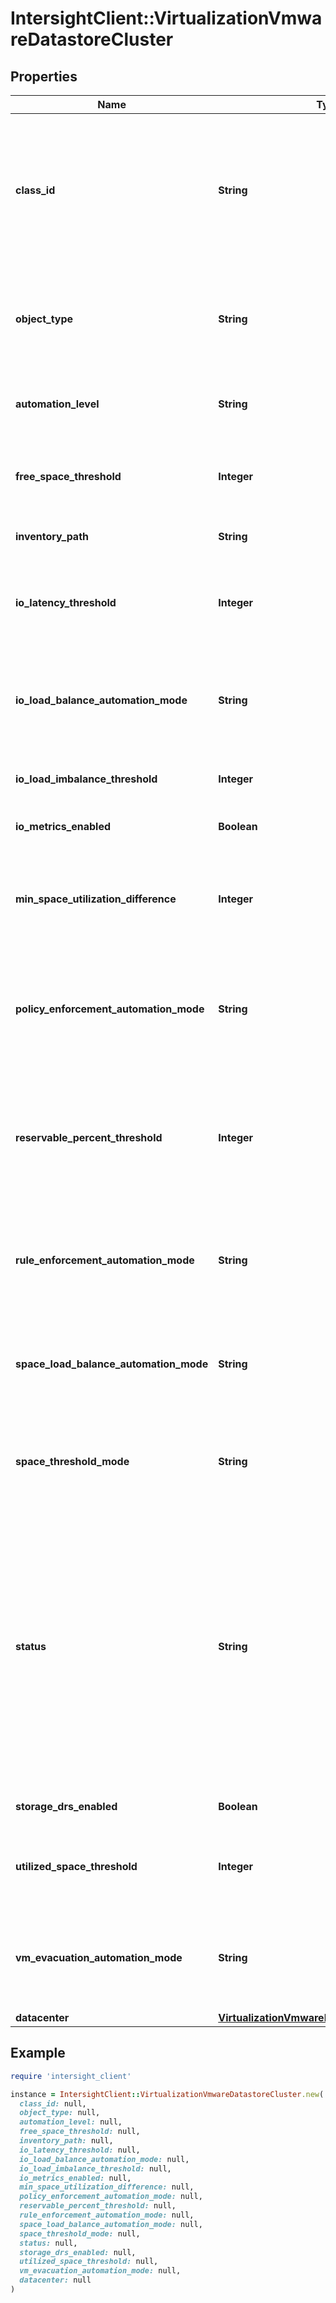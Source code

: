 # IntersightClient::VirtualizationVmwareDatastoreCluster

## Properties

| Name | Type | Description | Notes |
| ---- | ---- | ----------- | ----- |
| **class_id** | **String** | The fully-qualified name of the instantiated, concrete type. This property is used as a discriminator to identify the type of the payload when marshaling and unmarshaling data. | [default to &#39;virtualization.VmwareDatastoreCluster&#39;] |
| **object_type** | **String** | The fully-qualified name of the instantiated, concrete type. The value should be the same as the &#39;ClassId&#39; property. | [default to &#39;virtualization.VmwareDatastoreCluster&#39;] |
| **automation_level** | **String** | The global automation level for all virtual machines in this datastore cluster. | [optional] |
| **free_space_threshold** | **Integer** | Minimum level of free space for each datastore that is the threshold for action. | [optional] |
| **inventory_path** | **String** | Inventory path of the Datastore Cluster. | [optional] |
| **io_latency_threshold** | **Integer** | Minimum I/O latency for each datastore below which I/O load balancing moves are not considered. | [optional] |
| **io_load_balance_automation_mode** | **String** | Storage DRS behavior when it generates recommendations for correcting I/O load imbalance in a datastore cluster. | [optional] |
| **io_load_imbalance_threshold** | **Integer** | Amount of imbalance that Storage DRS should tolerate. | [optional] |
| **io_metrics_enabled** | **Boolean** | Is I/O Metrics enabled for this datastore cluster. | [optional] |
| **min_space_utilization_difference** | **Integer** | Specify how much of an improvement DRS should look for before making a recommendation or performing a migration. | [optional] |
| **policy_enforcement_automation_mode** | **String** | Storage DRS behavior when it generates recommendations for correcting storage and VM policy violations in a datastore cluster. | [optional] |
| **reservable_percent_threshold** | **Integer** | Storage DRS makes storage migration recommendations if total IOPs reservation of all VMs running on a datastore is higher than the specified threshold. | [optional] |
| **rule_enforcement_automation_mode** | **String** | Storage DRS behavior when it generates recommendations for correcting affinity rule violations in a datastore cluster. | [optional] |
| **space_load_balance_automation_mode** | **String** | Storage DRS behavior when it generates recommendations for correcting space load imbalance in a datastore cluster. | [optional] |
| **space_threshold_mode** | **String** | Runtime thresholds govern when Storage DRS performs or recommends migrations. | [optional] |
| **status** | **String** | Datastore cluster health status, as reported by the hypervisor platform. * &#x60;Unknown&#x60; - Entity status is unknown. * &#x60;Degraded&#x60; - State is degraded, and might impact normal operation of the entity. * &#x60;Critical&#x60; - Entity is in a critical state, impacting operations. * &#x60;Ok&#x60; - Entity status is in a stable state, operating normally. | [optional][default to &#39;Unknown&#39;] |
| **storage_drs_enabled** | **Boolean** | Is Storage DRS enabled for this datastore cluster. | [optional] |
| **utilized_space_threshold** | **Integer** | Minimum level of consumed space for each datastore that is the threshold for action. | [optional] |
| **vm_evacuation_automation_mode** | **String** | Storage DRS behavior when it generates recommendations for VM evacuations from datastores in a datastore cluster. | [optional] |
| **datacenter** | [**VirtualizationVmwareDatacenterRelationship**](VirtualizationVmwareDatacenterRelationship.md) |  | [optional] |

## Example

```ruby
require 'intersight_client'

instance = IntersightClient::VirtualizationVmwareDatastoreCluster.new(
  class_id: null,
  object_type: null,
  automation_level: null,
  free_space_threshold: null,
  inventory_path: null,
  io_latency_threshold: null,
  io_load_balance_automation_mode: null,
  io_load_imbalance_threshold: null,
  io_metrics_enabled: null,
  min_space_utilization_difference: null,
  policy_enforcement_automation_mode: null,
  reservable_percent_threshold: null,
  rule_enforcement_automation_mode: null,
  space_load_balance_automation_mode: null,
  space_threshold_mode: null,
  status: null,
  storage_drs_enabled: null,
  utilized_space_threshold: null,
  vm_evacuation_automation_mode: null,
  datacenter: null
)
```

